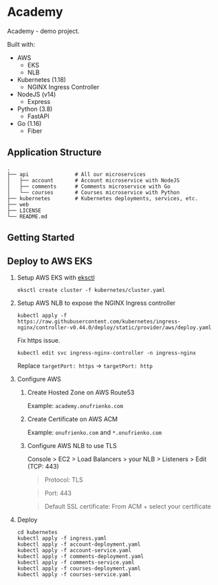 # Academy

Academy - demo project.

Built with:

- AWS
  - EKS
  - NLB
- Kubernetes (1.18)
  - NGINX Ingress Controller
- NodeJS (v14)
  - Express
- Python (3.8)
  - FastAPI
- Go (1.16)
  - Fiber

## Application Structure

```
.
├── api               # All our microservices
│   ├── account       # Account microservice with NodeJS
│   ├── comments      # Comments microservice with Go
│   └── courses       # Courses microservice with Python
├── kubernetes        # Kubernetes deployments, services, etc.
├── web
├── LICENSE
└── README.md
```

## Getting Started

## Deploy to AWS EKS

1. Setup AWS EKS with [eksctl](https://github.com/weaveworks/eksctl)

   ```shell
   eksctl create cluster -f kubernetes/cluster.yaml
   ```

2. Setup AWS NLB to expose the NGINX Ingress controller

   ```shell
   kubectl apply -f https://raw.githubusercontent.com/kubernetes/ingress-nginx/controller-v0.44.0/deploy/static/provider/aws/deploy.yaml
   ```

   Fix https issue.

   ```
   kubectl edit svc ingress-nginx-controller -n ingress-nginx
   ```

   Replace `targetPort: https` -> `targetPort: http`

3. Configure AWS

   1. Create Hosted Zone on AWS Route53

      Example: `academy.onufrienko.com`

   2. Create Certificate on AWS ACM

      Example: `onufrienko.com` and `*.onufrienko.com`

   3. Configure AWS NLB to use TLS

      Console > EC2 > Load Balancers > your NLB > Listeners > Edit (TCP: 443)

      > Protocol: TLS

      > Port: 443

      > Default SSL certificate: From ACM + select your certificate

4. Deploy

   ```shell
   cd kubernetes
   kubectl apply -f ingress.yaml
   kubectl apply -f account-deployment.yaml
   kubectl apply -f account-service.yaml
   kubectl apply -f comments-deployment.yaml
   kubectl apply -f comments-service.yaml
   kubectl apply -f courses-deployment.yaml
   kubectl apply -f courses-service.yaml
   ```
